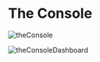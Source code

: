 # The Console
![theConsole](https://user-images.githubusercontent.com/113660380/204805822-23dc179d-7ac1-47f6-b0e9-761818819773.png)


![theConsoleDashboard](https://user-images.githubusercontent.com/113660380/204805769-ea66b444-1f31-4135-ae31-e72989e327c9.png)
